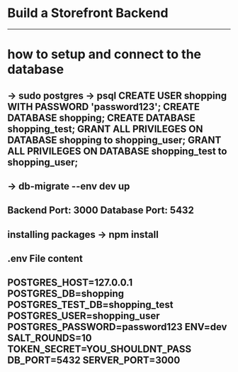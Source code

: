 # Build a Storefront Backend
------------------------------------------------------
# how to setup and connect to the database 
-> sudo postgres
-> psql
CREATE USER shopping WITH PASSWORD 'password123';
CREATE DATABASE shopping;
CREATE DATABASE shopping_test;
GRANT ALL PRIVILEGES ON DATABASE shopping to shopping_user;
GRANT ALL PRIVILEGES ON DATABASE shopping_test to shopping_user;
-------------------------------------------------------------------
-> db-migrate --env dev up
-------------------------------------------------------------------
Backend Port: 3000
Database Port: 5432
-------------------------------------------------------------------
installing packages -> npm install
-------------------------------------------------------------------
.env File content
-------------------------------------------------------------------
POSTGRES_HOST=127.0.0.1
POSTGRES_DB=shopping
POSTGRES_TEST_DB=shopping_test
POSTGRES_USER=shopping_user
POSTGRES_PASSWORD=password123
ENV=dev
SALT_ROUNDS=10
TOKEN_SECRET=YOU_SHOULDNT_PASS
DB_PORT=5432
SERVER_PORT=3000
-----------------------------------------------------------------